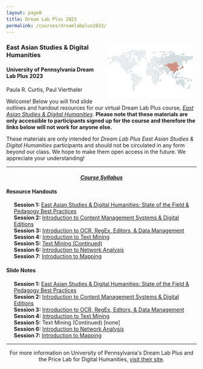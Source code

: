 ```yaml
---
layout: page0
title: Dream Lab Plus 2023
permalink: /courses/dreamlabplus2023/
---
```


<div style>
<img src="/images/east_asia_bg.png" style="float:right;max-width:45%;padding: 10px 10px 10px 15px;">
</div><h3>East Asian Studies & Digital Humanities</h3><p>
<h4>University of Pennsylvania Dream Lab Plus 2023</h4>
<p></p>
Paula R. Curtis, Paul Vierthaler<p></p>
<p></p>
Welcome! Below you will find slide outlines and handout resources for our virtual Dream Lab Plus course, <em><a href="https://web.sas.upenn.edu/dream-lab/east-asian-studies-dream-lab-plus/">East Asian Studies & Digital Humanities</a></em>. <b>Please note that these materials are only accessible to participants signed up for the course and therefore the links below will not work for anyone else.</b><p></p>
These materials are only intended for <em>Dream Lab Plus East Asian Studies & Digital Humanities</em> participants and should not be circulated in any form beyond our class. We hope to make them open access in the future. We appreciate your understanding!
<p></p>
<hr>
<p></p>
<center><em><h4><a href="https://docs.google.com/document/d/1X7r7Hq2eofg2Pc_5dc2KNBrO-uwT29YsVgMk_m0p4FI/edit?usp=sharing">Course Syllabus</a></h4></em></center><p></p>
<p></p>
<h4>Resource Handouts</h4><p></p>

<span style="padding-left: 20px; display:block"><b>Session 1:</b> <a href="https://docs.google.com/document/d/1AVz-iMA8uOCPnPyTXM1b06y0v41QrONBAw-j1CuMqbM/edit?usp=sharing">East Asian Studies & Digital Humanities: State of the Field & Pedagogy Best Practices</a><br>
<b>Session 2:</b> <a href="https://docs.google.com/document/d/1eJoPRZcnFeKp6mlCR1PLPgoKGsyMAyMjqTInG7wiblY/edit?usp=sharing">Introduction to Content Management Systems & Digital Editions</a><br>
<b>Session 3:</b> <a href="https://docs.google.com/document/d/1o-WAdkHCFUz15x_xUZexN3rt-YiRLYEpPnw-qZ5WK7Y/edit?usp=sharing">Introduction to OCR, RegEx, Editors, & Data Management</a><br>
<b>Session 4:</b> <a href="https://docs.google.com/document/d/1o-WAdkHCFUz15x_xUZexN3rt-YiRLYEpPnw-qZ5WK7Y/edit?usp=sharing">Introduction to Text Mining</a><br>
<b>Session 5:</b> <a href="https://docs.google.com/document/d/106cF5DY2mvHphJD77_bKcoVlrYAribu8Cu07QP0dTwU/edit?usp=sharing">Text Mining (Continued)</a><br>
<b>Session 6:</b> <a href="https://docs.google.com/document/d/1RZvqb2Z3hJA8iNPLkuQuTiBU5Ytd1yWi0hDsjfZbwNE/edit?usp=sharing">Introduction to Network Analysis</a><br>
<b>Session 7:</b> <a href="https://docs.google.com/document/d/1o_MA1cvxT9VsR5lfaI1Pp2B9sb6mTq1czubc_sY0kbM/edit?usp=sharing">Introduction to Mapping</a><br>
</span>
<p></p>
<p></p>
<h4>Slide Notes</h4><p></p>

<span style="padding-left: 20px; display:block"><b>Session 1:</b> <a href="https://docs.google.com/document/d/1HrA8RJNkXiQe-nPquWXJ5yrYmpd2bhV-P9YTZAdyJkg/edit?usp=sharing">East Asian Studies & Digital Humanities: State of the Field & Pedagogy Best Practices</a><br>
<b>Session 2:</b> <a href="https://docs.google.com/document/d/1_HR-Q2xXKH4dbWBMPDORvyjBO-e2SgKe2filP-YLjpw/edit?usp=sharing">Introduction to Content Management Systems & Digital Editions</a><br>
<b>Session 3:</b> <a href="https://docs.google.com/document/d/1K7lw5GoseBDSeWZBijMF8yzv-iIp8K2F4oRdxyzJSdI/edit?usp=sharing">Introduction to OCR, RegEx, Editors, & Data Management</a><br>
<b>Session 4:</b> <a href="https://docs.google.com/document/d/1K7lw5GoseBDSeWZBijMF8yzv-iIp8K2F4oRdxyzJSdI/edit?usp=sharing">Introduction to Text Mining</a><br>
<b>Session 5:</b> Text Mining (Continued) [none]<br>
<b>Session 6:</b> <a href="https://docs.google.com/document/d/1q4HD3Kva2ug5yerNDj1GXwvWlThCkrFK1qjWBldbpVY/edit?usp=sharing">Introduction to Network Analysis</a><br>
<b>Session 7:</b> <a href="https://docs.google.com/document/d/1WKDLmua1rgb9XhC460XzKQ6BpkMZURvutPa9rxtnrVs/edit?usp=sharing">Introduction to Mapping</a><br>
</span>
<p></p>
<p></p>
<hr>
<p></p>
<center>For more information on University of Pennsylvania's Dream Lab Plus and the Price Lab for Digital Humanities, <a href="https://web.sas.upenn.edu/dream-lab/dream-lab-plus/">visit their site</a>.</center>
